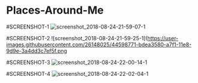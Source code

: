 # Places-Around-Me
#SCREENSHOT-1
![screenshot_2018-08-24-21-59-07-1](https://user-images.githubusercontent.com/26148025/44598761-b2970a00-a7f1-11e8-8d9e-e587fd094d62.png)

#SCREENSHOT-2
![screenshot_2018-08-24-21-59-25-1](https://user-images.githubusercontent.com/26148025/44598771-bdea3580-a7f1-11e8-9d9e-3a4dd3c7ef5f.png

#SCREENSHOT-3
![screenshot_2018-08-24-22-00-14-1](https://user-images.githubusercontent.com/26148025/44598778-c3e01680-a7f1-11e8-89e1-d3640e7357b9.png)

#SCREENSHOT-4
![screenshot_2018-08-24-22-02-04-1](https://user-images.githubusercontent.com/26148025/44598783-c9d5f780-a7f1-11e8-85bd-85ac2d0516cf.png)
